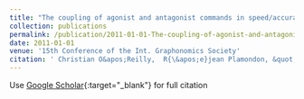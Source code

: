 ```yaml
---
title: "The coupling of agonist and antagonist commands in speed/accuracy tradeoff"
collection: publications
permalink: /publication/2011-01-01-The-coupling-of-agonist-and-antagonist-commands-in-speedaccuracy-tradeoff
date: 2011-01-01
venue: '15th Conference of the Int. Graphonomics Society'
citation: ' Christian O&apos;Reilly,  R{\&apos;e}jean Plamondon, &quot;The coupling of agonist and antagonist commands in speed/accuracy tradeoff.&quot; 15th Conference of the Int. Graphonomics Society, 2011.'
---
```

Use [Google Scholar](https://scholar.google.com/scholar?q=The+coupling+of+agonist+and+antagonist+commands+in+speed/accuracy+tradeoff){:target="_blank"} for full citation